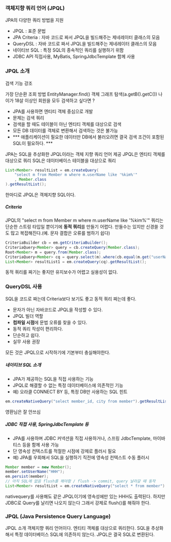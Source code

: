 ### 객체지향 쿼리 언어 (JPQL)

JPA의 다양한 쿼리 방법을 지원
- JPQL : 표준 문법
- JPA Criteria : 자바 코드로 짜서 JPQL을 빌드해주는 제네레이터 클래스의 모음
- QueryDSL : 자바 코드로 짜서 JPQL을 빌드해주는 제네레이터 클래스의 모음
- 네이티브 SQL : 특정 SQL의 종속적인 쿼리를 실행하기 위함
- JDBC API 직접사용, MyBatis, SpringJdbcTemplate 함께 사용

### JPQL 소개
검색 기능 강조

가장 단순환 조회 방법
    EntityManager.find()
    객체 그래프 탐색(a.getB().getC())
나이가 18살 이상인 회원을 모두 검색하고 싶다면 ?

- JPA를 사용하면 엔티티 객체 중심으로 개발
- 문제는 검색 쿼리
- 검색을 할 때도 테이블이 아닌 엔티티 객체를 대상으로 검색
- 모든 DB 데이터를 객체로 변환해서 검색하는 것은 불가능
- *** 애플리케이션이 필요한 데이터만 DB에서 불러오려면 결국 검색 조건이 포함된 SQL이 필요하다. ***

JPA는 SQL을 추상화한 JPQL이라는 객체 지향 쿼리 언어 제공
JPQL은 엔티티 객체를 대상으로 쿼리
SQL은 데이터베이스 테이블을 대상으로 쿼리

```java
List<Member> resultList = em.createQuery(
    "select m from Member m where m.userName like '%kim%'"
    , Member.class
).getResultList();
```

한마디로 JPQL은 객체지향 SQL이다.

##### Criteria
JPQL의 "select m from Member m where m.userName like '%kim%'" 쿼리는
단순한 스트링 타입일 뿐이기에 **동적 쿼리**를 만들기 어렵다.
만들수는 있지만 신경쓸 것도 많고 복잡해진다.(예. 문자 결합은 오류를 범하기 쉽다)

```java
CriteriaBuilder cb = em.getCriteriaBuilder();
CriteriaQuery<Member> query = cb.createQuery(Member.class);
Root<Member> m = query.from(Member.class);
CriteriaQuery<Member> cq = query.select(m).where(cb.equal(m.get("userName"), "kim"));
List<Member> resultList1 = em.createQuery(cq).getResultList();
```
동적 쿼리를 짜기는 좋지만 유지보수가 어렵고 실용성이 없다.

### QueryDSL 사용
SQL을 코드로 짜는데 Criteria보다 보기도 좋고 동적 쿼리 짜는데 좋다.
- 문자가 아닌 자바코드로 JPQL을 작성할 수 있다.
- JPQL 빌더 역할
- **컴파일 시점**에 문법 오류를 찾을 수 있다.
- 동적 쿼리 작성이 편리하다.
- 단순하고 쉽다.
- 실무 사용 권장

모든 것은 JPQL으로 시작하기에 기본부터 충실해야한다.

##### 네이티브 SQL 소개
- JPA가 제공하는 SQL을 직접 사용하는 기능
- JPQL로 해결할 수 없는 특정 데이터베이스에 의존적인 기능
- 예) 오라클 CONNECT BY 등, 특정 DB만 사용하는 SQL 힌트

```java
em.createNativeQuery("select member_id, city from member").getResultList();
```

영환님은 잘 안쓰심

##### JDBC 직접 사용, SpringJdbcTemplate 등
- JPA를 사용하며 JDBC 커넥션을 직접 사용하거나, 스프링 JdbcTemplate, 마이바티스 등을 함께 사용 가능
- 단 영속성 컨텍스트를 적절한 시점에 강제로 플러시 필요
- 예) JPA를 우회해서 SQL을 실행하기 직전에 영속성 컨텍스트 수동 플러시

```java
Member member = new Member();
member.setUserName("HHH");
em.persist(member);
// 아직 SQL에 없음 flush를 해야함 / flush -> commit, query 날라갈 때 동작
List<Member> resultList = em.createNativeQuery("select * from member").getResultList();
```
nativequery를 사용해도 같은 JPQL이기에 영속성에만 있는 HHH도 출력된다.
하지만 JDBC로 Query를 날리면 나오지 않는다 그래서 강제로 flush()를 해줘야 한다.

### JPQL (Java Persistence Query Language)
JPQL 소개
객체지향 쿼리 언어이다.
엔티티 객체를 대상으로 쿼리한다.
SQL을 추상화해서 특정 데이터베이스 SQL에 의존하지 않는다.
JPQL은 결국 SQL로 변환된다.








































































